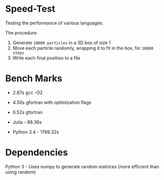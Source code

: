 Speed-Test
==========

Testing the performance of various languages.

The procedure:

1. Generate `10000 particles` in a 3D box of size 1
2. Move each particle randomly, wrapping it to fit in the box, for `10000 steps`
3. Write each final position to a file

Bench Marks
==========

- 2.87s gcc -O2

- 4.50s gfortran with optimization flags

- 6.52s gfortran

- Julia - 88.36s

- Python 3.4 - 1769.32s


Dependencies
==========

Python 3 - Uses numpy to generate random matrices (more efficient than 
using random)
